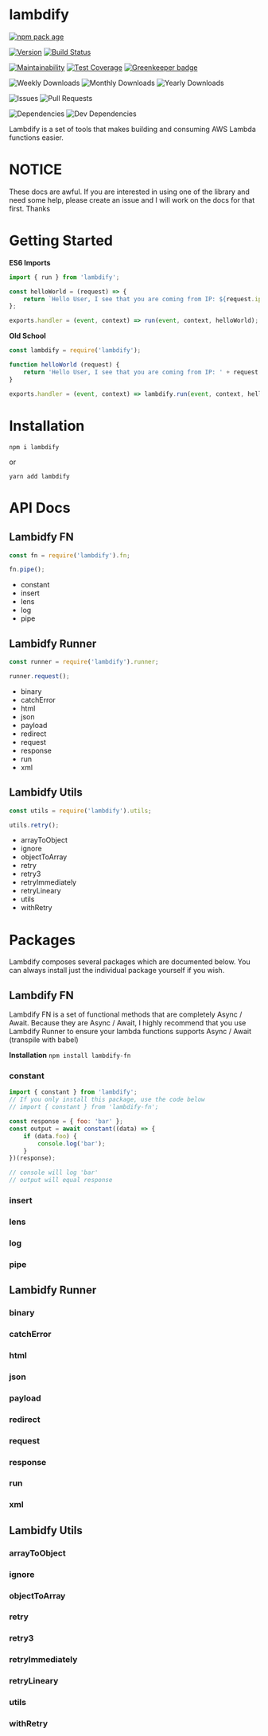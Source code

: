 # lambdify

[![npm pack age](https://nodei.co/npm/lambdify.png?downloads=true&downloadRank=true&stars=true)](https://npmjs.org/package/lambdify)

[![Version](https://badge.fury.io/js/lambdify.svg)](https://npmjs.org/package/lambidfy) [![Build Status](https://travis-ci.org/Prefinem/lambdify.svg)](https://travis-ci.org/Prefinem/lambdify)

[![Maintainability](https://api.codeclimate.com/v1/badges/4f911850391938e811f1/maintainability)](https://codeclimate.com/github/Prefinem/lambdify/maintainability) [![Test Coverage](https://api.codeclimate.com/v1/badges/4f911850391938e811f1/test_coverage)](https://codeclimate.com/github/Prefinem/lambdify/test_coverage) [![Greenkeeper badge](https://badges.greenkeeper.io/Prefinem/lambdify.svg)](https://greenkeeper.io/)

![Weekly Downloads](https://img.shields.io/npm/dw/lambdify.svg) ![Monthly Downloads](https://img.shields.io/npm/dm/lambdify.svg) ![Yearly Downloads](https://img.shields.io/npm/dy/lambdify.svg)

![Issues](https://img.shields.io/github/issues/Prefinem/lambdify.svg) ![Pull Requests](https://img.shields.io/github/issues-pr/Prefinem/lambdify.svg)

![Dependencies](https://david-dm.org/Prefinem/lambdify.svg) ![Dev Dependencies](https://david-dm.org/Prefinem/lambdify/dev-status.svg)

Lambdify is a set of tools that makes building and consuming AWS Lambda functions easier.

# NOTICE

These docs are awful.  If you are interested in using one of the library and need some help, please create an issue and I will work on the docs for that first.  Thanks

# Getting Started

**ES6 Imports**

```js
import { run } from 'lambdify';

const helloWorld = (request) => {
	return `Hello User, I see that you are coming from IP: ${request.ip}`;
};

exports.handler = (event, context) => run(event, context, helloWorld);
```

**Old School**

```js
const lambdify = require('lambdify');

function helloWorld (request) {
	return 'Hello User, I see that you are coming from IP: ' + request.ip;
}

exports.handler = (event, context) => lambdify.run(event, context, helloWorld);
```

# Installation

    npm i lambdify

or

    yarn add lambdify

# API Docs

## Lambidfy FN

```js
const fn = require('lambdify').fn;

fn.pipe();
```
* constant
* insert
* lens
* log
* pipe

## Lambidfy Runner

```js
const runner = require('lambdify').runner;

runner.request();
```
* binary
* catchError
* html
* json
* payload
* redirect
* request
* response
* run
* xml

## Lambidfy Utils

```js
const utils = require('lambdify').utils;

utils.retry();
```
* arrayToObject
* ignore
* objectToArray
* retry
* retry3
* retryImmediately
* retryLineary
* utils
* withRetry

# Packages

Lambdify composes several packages which are documented below.  You can always install just the individual package yourself if you wish.

## Lambdify FN

Lambdify FN is a set of functional methods that are completely Async / Await.  Because they are Async / Await, I highly recommend that you use Lambdify Runner to ensure your lambda functions supports Async / Await (transpile with babel)

**Installation**
`npm install lambdify-fn`

### constant
```js
import { constant } from 'lambdify';
// If you only install this package, use the code below
// import { constant } from 'lambdify-fn';

const response = { foo: 'bar' };
const output = await constant((data) => {
	if (data.foo) {
		console.log('bar');
	}
})(response);

// console will log 'bar'
// output will equal response
```

### insert
### lens
### log
### pipe

## Lambidfy Runner

### binary
### catchError
### html
### json
### payload
### redirect
### request
### response
### run
### xml

## Lambidfy Utils

### arrayToObject
### ignore
### objectToArray
### retry
### retry3
### retryImmediately
### retryLineary
### utils
### withRetry
